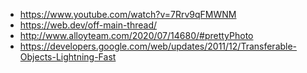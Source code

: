 + https://www.youtube.com/watch?v=7Rrv9qFMWNM
+ https://web.dev/off-main-thread/
+ http://www.alloyteam.com/2020/07/14680/#prettyPhoto
+ https://developers.google.com/web/updates/2011/12/Transferable-Objects-Lightning-Fast